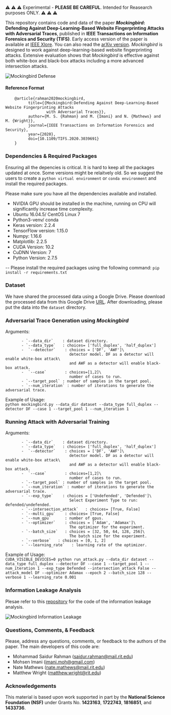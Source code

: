

:warning: :warning: :warning: Experimental - **PLEASE BE CAREFUL**. Intended for Reasearch purposes ONLY. :warning: :warning: :warning:

This repository contains code and data of the paper ***Mockingbird*: Defending Against Deep-Learning-Based Website Fingerprinting Attacks with Adversarial Traces**, published in **IEEE Transactions on Information Forensics and Security (TIFS)**. Early access version of the paper is available at [IEEE Xlore](https://ieeexplore.ieee.org/document/9265277). You can also read the [arXiv version](https://arxiv.org/abs/1902.06626). *Mockingbird* is designed to work against deep-learning-based website fingerprinting attacks. Extensive evaluation shows that *Mockingbird* is effective against both white-box and black-box attacks including a more advanced intersection attacks.

![Mockingbird Defense](./repo_images/mockingbird_arc.jpeg)


#### Reference Format
```
    @article{rahman2020mockingbird,
          title={{Mockingbird:Defending Against Deep-Learning-Based Website Fingerprinting Attacks
                  with Adversarial Traces}}, 
          author={M. S. {Rahman} and M. {Imani} and N. {Mathews} and M. {Wright}},
          journal={IEEE Transactions on Information Forensics and Security},      
          year={2020},
          doi={10.1109/TIFS.2020.3039691}
    }
```

### Dependencies & Required Packages
Ensuring all the depencies is critical. It is hard to keep all the packages updated at once. Some versions might be relaitvely old.
So we suggest the users to create a `python virtual environment` or `conda environment` and install the required packages.

Please make sure you have all the dependencies available and installed.

- NVIDIA GPU should be installed in the machine, running on CPU will significantly increase time complexity.
- Ubuntu 16.04.5/ CentOS Linux 7 
- Python3-venv/ conda
- Keras version: 2.2.4
- TensorFlow version: 1.15.0
- Numpy: 1.16.6
- Matplotlib: 2.2.5
- CUDA Version: 10.2 
- CuDNN Version: 7 
- Python Version: 2.7.5

-- Please install the required packages using the following command:
`pip install -r requirements.txt`

### Dataset
We have shared the processed data using a Google Drive. Please download the processed data from this Google Drive [URL](https://drive.google.com/drive/folders/10rdGknCtp6KF75DXRTvS-mle4wj9Q_vD?usp=sharing).
After downloading, please put the data into the `dataset` directory.


### Adversarial Trace Generation using *Mockingbird*
Arguments:

           - `--data_dir`    : dataset directory.
           - `--data_type`   : choices= ['full_duplex', 'half_duplex']
           -  `--detector`    : choices = ['DF', 'AWF']\
                                detector model. DF as a detector will enable white-box attack\
                                and AWF as a detector will enable black-box attack.
           -  `--case`        : choices=[1,2]\
                                number of cases to run.
           - `--target_pool` : number of samples in the target pool.
           - `--num_iteration` : number of iterations to generate the adversarial trace.
      
                
Example of Usage:\
    ```
    python mockingbird.py --data_dir dataset --data_type full_duplex --detector DF --case 1 --target_pool 1 --num_iteration 1
    ```

### Running Attack with Adversarial Training
Arguments:

           - `--data_dir`    : dataset directory.
           - `--data_type`   : choices= ['full_duplex', 'half_duplex']
           -  `--detector`    : choices = ['DF', 'AWF']\
                                detector model. DF as a detector will enable white-box attack\
                                and AWF as a detector will enable black-box attack.
           -  `--case`        : choices=[1,2]\
                                number of cases to run.
           - `--target_pool` : number of samples in the target pool.
           - `--num_iteration` : number of iterations to generate the adversarial trace.
           - `--exp_type`    : choices = ['Undefended', 'Defended']\
                                Select Experiment Type to run: defended/undefended.
           - `--intersection_attack`   : choices= [True, False]
           - `--multi_gpu`    : choices= [True, False]
           - `--num_gpu`      : number of gpus.
           - `--optimizer`    : choices = ['Adam', 'Adamax']\
                                The optimizer for the experiment.
           - `--batch_size`   : choices = [32, 50, 64, 128, 256]\
                                The batch size for the experiment.
           - `--verbose`   : choices = [0, 1, 2]
           - `--learning_rate`   : learning rate of the optimizer.
      

Example of Usage:\
    ```
     CUDA_VISIBLE_DEVICES=0 python run_attack.py --data_dir dataset --data_type full_duplex --detector DF --case 1 --target_pool 1 --num_iteration 1 --exp_type Defended --intersection_attack False --attack_model DF --optimizer Adamax --epoch 2 --batch_size 128 --verbose 1 --learning_rate 0.001
    ```


### Information Leakage Analysis
Plesae refer to this [repository](https://github.com/notem/reWeFDE) for the code of the information leakage analysis.

![Mockingbird Information Leakage](./repo_images/infoleak.png)


### Questions, Comments, & Feedback
Please, address any questions, comments, or feedback to the authors of the paper.
The main developers of this code are:
 
* Mohammad Saidur Rahman ([saidur.rahman@mail.rit.edu](mailto:saidur.rahman@mail.rit.edu)) 
* Mohsen Imani ([imani.moh@gmail.com](mailto:imani.moh@gmail.com))
* Nate Mathews ([nate.mathews@mail.rit.edu](mailto:nate.mathews@mail.rit.edu))
* Matthew Wright ([matthew.wright@rit.edu](mailto:matthew.wright@rit.edu))


### Acknowledgements
This material is based upon work supported in part by the **National Science Foundation (NSF)** under Grants No. **1423163**, **1722743**, **1816851**, and **1433736**.
